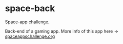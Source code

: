 # space-back
Space-app challenge.

Back-end of a gaming app. More info of this app here -> [spaceappschallenge.org](https://2017.spaceappschallenge.org/challenges/planetary-blues/arctic-game/teams/the-ramen/project)
